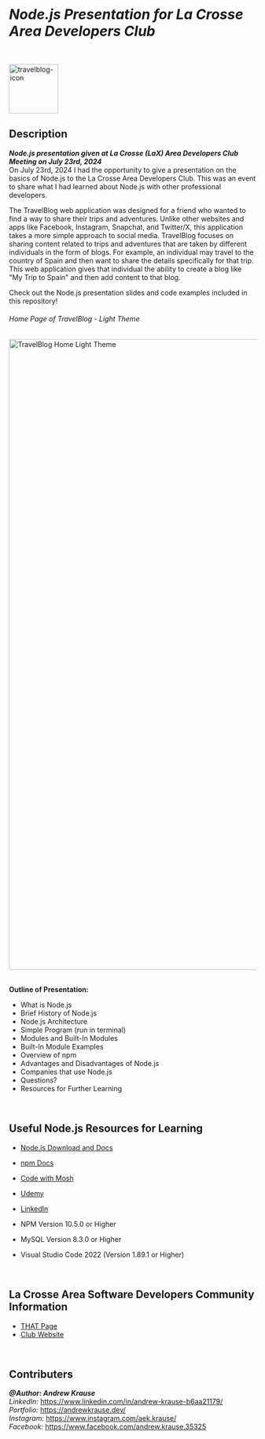# **_Node.js Presentation for La Crosse Area Developers Club_**

<p>&nbsp;</p>

<img src="https://github.com/Andrew-EKrause/TravelBlog-Web-App/assets/57727121/c134b75f-3c71-4fab-b3ef-81b265ab10d7" alt="travelblog-icon" width="100" height="100">

## **Description**

**_Node.js presentation given at La Crosse (LaX) Area Developers Club Meeting on July 23rd, 2024_** <br/>
On July 23rd, 2024 I had the opportunity to give a presentation on the basics of Node.js to the La Crosse Area Developers Club. This was an event to share what I had learned about Node.js with other professional developers.


The TravelBlog web application was designed for a friend who wanted to find a way to share their trips and adventures. Unlike other websites and apps like Facebook, Instagram, Snapchat, and Twitter/X, this application takes a more simple approach to social media. TravelBlog focuses on sharing content related to trips and adventures that are taken by different individuals in the form of blogs. For example, an individual may travel to the country of Spain and then want to share the details specifically for that trip. This web application gives that individual the ability to create a blog like "My Trip to Spain" and then add content to that blog.

Check out the Node.js presentation slides and code examples included in this repository!

###### Home Page of TravelBlog - Light Theme
<img width="1280" alt="TravelBlog Home Light Theme" src="https://github.com/Andrew-EKrause/TravelBlog-Web-App/assets/57727121/5fed8e78-f3d1-4a0d-86fd-0556ef6abee4">

<br />
<br />

**Outline of Presentation:**

- What is Node.js
- Brief History of Node.js
- Node.js Architecture
- Simple Program (run in terminal)
- Modules and Built-In Modules
- Built-In Module Examples
- Overview of npm
- Advantages and Disadvantages of Node.js
- Companies that use Node.js
- Questions?
- Resources for Further Learning

<p>&nbsp;</p>

## **Useful Node.js Resources for Learning**

- [Node.js Download and Docs](https://nodejs.org/en)
- [npm Docs](https://www.npmjs.com/)
- [Code with Mosh](https://codewithmosh.com/p/the-complete-node-js-course)
- [Udemy](https://www.udemy.com/course/the-complete-web-development-bootcamp/?couponCode=ST3MT72524)
- [LinkedIn](https://www.linkedin.com/company/node-js/)


- NPM Version 10.5.0 or Higher
- MySQL Version 8.3.0 or Higher
- Visual Studio Code 2022 (Version 1.89.1 or Higher)

<p>&nbsp;</p>

## **La Crosse Area Software Developers Community Information**

- [THAT Page](https://that.us/communities/la-crosse-area-software-developers/)
- [Club Website](https://lacrossedevelopers.com/)

<p>&nbsp;</p>

## **Contributers**

**_@Author: Andrew Krause_** <br/>
*LinkedIn:* https://www.linkedin.com/in/andrew-krause-b6aa21179/ <br/>
*Portfolio:* https://andrewkrause.dev/ <br/>
*Instagram:* https://www.instagram.com/aek.krause/ <br/>
*Facebook:* https://www.facebook.com/andrew.krause.35325 <br/>
